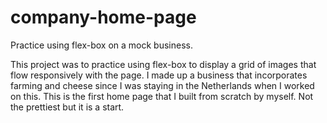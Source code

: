 # company-home-page
Practice using flex-box on a mock business.

This project was to practice using flex-box to display a grid of images that flow responsively with the page. I made up a business that incorporates farming and cheese since I was staying in the Netherlands when I worked on this. This is the first home page that I built from scratch by myself. Not the prettiest but it is a start.
